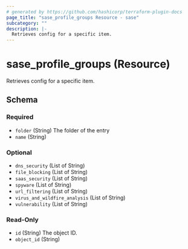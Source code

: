 ```yaml
---
# generated by https://github.com/hashicorp/terraform-plugin-docs
page_title: "sase_profile_groups Resource - sase"
subcategory: ""
description: |-
  Retrieves config for a specific item.
---
```


# sase_profile_groups (Resource)

Retrieves config for a specific item.



<!-- schema generated by tfplugindocs -->
## Schema

### Required

- `folder` (String) The folder of the entry
- `name` (String)

### Optional

- `dns_security` (List of String)
- `file_blocking` (List of String)
- `saas_security` (List of String)
- `spyware` (List of String)
- `url_filtering` (List of String)
- `virus_and_wildfire_analysis` (List of String)
- `vulnerability` (List of String)

### Read-Only

- `id` (String) The object ID.
- `object_id` (String)



